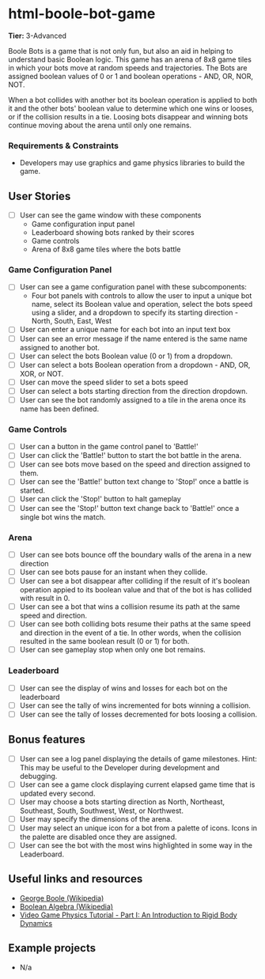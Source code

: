 # html-boole-bot-game

**Tier:** 3-Advanced

Boole Bots is a game that is not only fun, but also an aid in helping to 
understand basic Boolean logic. This game has an arena of 8x8 game tiles in
which your bots move at random speeds and trajectories. The Bots are assigned
boolean values of 0 or 1 and boolean operations - AND, OR, NOR, NOT. 

When a bot collides with another bot its boolean operation is applied to both
it and the other bots' boolean value to determine which one wins or looses, or
if the collision results in a tie. Loosing bots disappear and winning bots 
continue moving about the arena until only one remains.

### Requirements & Constraints

- Developers may use graphics and game physics libraries to build the game.

## User Stories

-   [ ] User can see the game window with these components
    - Game configuration input panel
    - Leaderboard showing bots ranked by their scores
    - Game controls
    - Arena of 8x8 game tiles where the bots battle

### Game Configuration Panel
-   [ ] User can see a game configuration panel with these subcomponents:
    - Four bot panels with controls to allow the user to input a unique bot 
    name, select its Boolean value and operation, select the bots speed using a 
    slider, and a dropdown to specify its starting direction - North, South, 
    East, West
-   [ ] User can enter a unique name for each bot into an input text box
-   [ ] User can see an error message if the name entered is the same name
assigned to another bot.
-   [ ] User can select the bots Boolean value (0 or 1) from a dropdown.
-   [ ] User can select a bots Boolean operation from a dropdown - AND, OR, XOR,
or NOT.
-   [ ] User can move the speed slider to set a bots speed
-   [ ] User can select a bots starting direction from the direction dropdown.
-   [ ] User can see the bot randomly assigned to a tile in the arena once its
name has been defined.

### Game Controls
-   [ ] User can a button in the game control panel to 'Battle!'
-   [ ] User can click the 'Battle!' button to start the bot battle in the arena.
-   [ ] User can see bots move based on the speed and direction assigned to them.
-   [ ] User can see the 'Battle!' button text change to 'Stop!' once a battle
is started.
-   [ ] User can click the 'Stop!' button to halt gameplay
-   [ ] User can see the 'Stop!' button text change back to 'Battle!' once a
single bot wins the match.

### Arena
-   [ ] User can see bots bounce off the boundary walls of the arena in a new
direction
-   [ ] User can see bots pause for an instant when they collide.
-   [ ] User can see a bot disappear after colliding if the result of it's 
boolean operation appied to its boolean value and that of the bot is has 
collided with result in 0.
-   [ ] User can see a bot that wins a collision resume its path at the same 
speed and direction.
-   [ ] User can see both colliding bots resume their paths at the same speed
and direction in the event of a tie. In other words, when the collision resulted
in the same boolean result (0 or 1) for both.
-   [ ] User can see gameplay stop when only one bot remains.

### Leaderboard
-   [ ] User can see the display of wins and losses for each bot on the
leaderboard
-   [ ] User can see the tally of wins incremented for bots winning a collision.
-   [ ] User can see the tally of losses decremented for bots loosing a collision.

## Bonus features

-   [ ] User can see a log panel displaying the details of game milestones.
Hint: This may be useful to the Developer during development and debugging.
-   [ ] User can see a game clock displaying current elapsed game time that is
updated every second.
-   [ ] User may choose a bots starting direction as North, Northeast, Southeast,
South, Southwest, West, or Northwest.
-   [ ] User may specify the dimensions of the arena.
-   [ ] User may select an unique icon for a bot from a palette of icons. Icons
in the palette are disabled once they are assigned.
-   [ ] User can see the bot with the most wins highlighted in some way in the
Leaderboard.

## Useful links and resources

- [George Boole (Wikipedia)](https://en.wikipedia.org/wiki/George_Boole)
- [Boolean Algebra (Wikipedia)](https://en.wikipedia.org/wiki/Boolean_algebra)
- [Video Game Physics Tutorial - Part I: An Introduction to Rigid Body Dynamics](https://www.toptal.com/game/video-game-physics-part-i-an-introduction-to-rigid-body-dynamics)

## Example projects

- N/a
